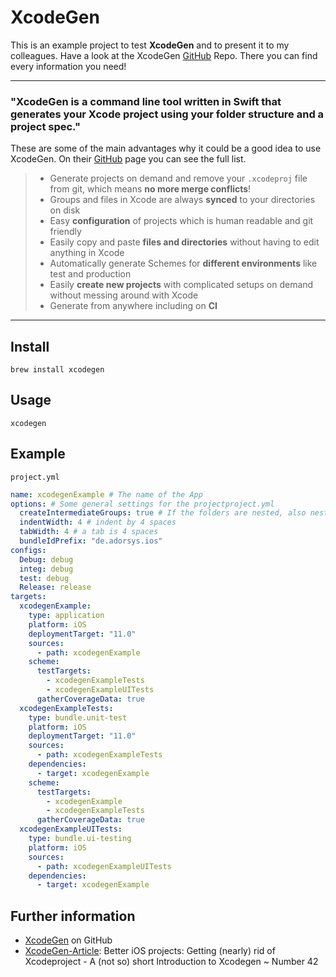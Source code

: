 # XcodeGen

This is an example project to test **XcodeGen** and to present it to my colleagues. Have a look at the XcodeGen [GitHub][XcodeGen] Repo. There you can find every information you need!

---

### "XcodeGen is a command line tool written in Swift that generates your Xcode project using your folder structure and a project spec."

These are some of the main advantages why it could be a good idea to use XcodeGen. On their [GitHub][XcodeGen] page you can see the full list.

>- Generate projects on demand and remove your `.xcodeproj` file from git, which means **no more merge conflicts**!
>- Groups and files in Xcode are always **synced** to your directories on disk
>- Easy **configuration** of projects which is human readable and git friendly
>- Easily copy and paste **files and directories** without having to edit anything in Xcode
>- Automatically generate Schemes for **different environments** like test and production
>- Easily **create new projects** with complicated setups on demand without messing around with Xcode
>- Generate from anywhere including on **CI**

---

## Install
```
brew install xcodegen
```

## Usage
```
xcodegen
```

## Example 
`project.yml`

```yml
name: xcodegenExample # The name of the App
options: # Some general settings for the projectproject.yml
  createIntermediateGroups: true # If the folders are nested, also nest the groups in Xcode
  indentWidth: 4 # indent by 4 spaces
  tabWidth: 4 # a tab is 4 spaces
  bundleIdPrefix: "de.adorsys.ios"
configs:
  Debug: debug
  integ: debug
  test: debug
  Release: release
targets:
  xcodegenExample:
    type: application
    platform: iOS
    deploymentTarget: "11.0"
    sources:  
      - path: xcodegenExample
    scheme: 
      testTargets:
        - xcodegenExampleTests
        - xcodegenExampleUITests
      gatherCoverageData: true
  xcodegenExampleTests:
    type: bundle.unit-test
    platform: iOS
    deploymentTarget: "11.0"
    sources:
      - path: xcodegenExampleTests
    dependencies:
      - target: xcodegenExample
    scheme: 
      testTargets:
        - xcodegenExample
        - xcodegenExampleTests
      gatherCoverageData: true
  xcodegenExampleUITests:
    type: bundle.ui-testing
    platform: iOS
    sources:
      - path: xcodegenExampleUITests
    dependencies:
      - target: xcodegenExample
```

## Further information
- [XcodeGen][XcodeGen] on GitHub
- [XcodeGen-Article][Article]: Better iOS projects: Getting (nearly) rid of Xcodeproject - A (not so) short Introduction to Xcodegen ~ Number 42

[XcodeGen]: https://github.com/yonaskolb/XcodeGen
[Article]: https://www.number42.de/blog/2018/07/24/xcodegen-article.html
